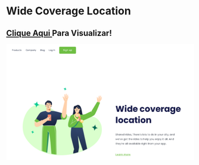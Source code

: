 <h1>Wide Coverage Location</h1>
<h2><a href="https://edgarsousa21.github.io/02_Wide_coverage_location/" target="_blank">Clique Aqui </a>Para Visualizar!</h2>
<img src="./img/wcl-slide.png">
